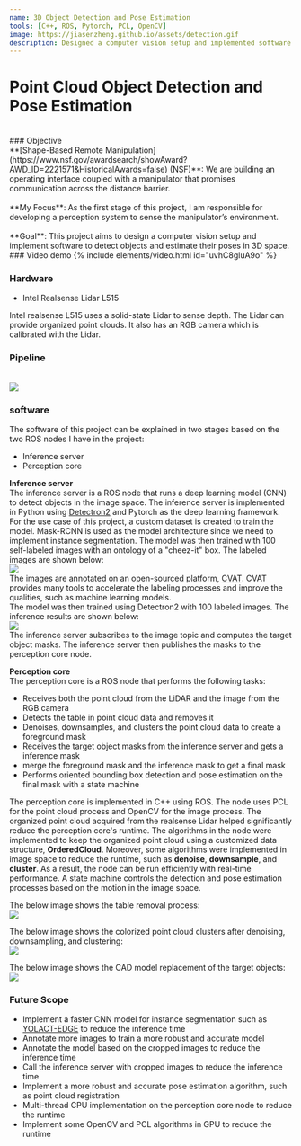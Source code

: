 ```yaml
---
name: 3D Object Detection and Pose Estimation
tools: [C++, ROS, Pytorch, PCL, OpenCV]
image: https://jiasenzheng.github.io/assets/detection.gif
description: Designed a computer vision setup and implemented software to detect objects and estimate their poses in 3D space.
---
```


# Point Cloud Object Detection and Pose Estimation
<br>
### Objective
<br>
**[Shape-Based Remote Manipulation](https://www.nsf.gov/awardsearch/showAward?AWD_ID=2221571&HistoricalAwards=false) (NSF)**: We are building an operating interface coupled with a manipulator that promises communication across the distance barrier. 
<br><br>
**My Focus**: As the first stage of this project, I am responsible for developing a perception system to sense the manipulator’s environment.
<br><br>
**Goal**: This project aims to design a computer vision setup and implement software to detect objects and estimate their poses in 3D space.
<br>
### Video demo
{% include elements/video.html id="uvhC8gluA9o" %}
<br>

### Hardware
* Intel Realsense Lidar L515

Intel realsense L515 uses a solid-state Lidar to sense depth. The Lidar can provide organized point clouds. It also has an RGB camera which is calibrated with the Lidar.

### Pipeline
<br>
<img src="{{ site.url }}{{ site.baseurl }}/assets/det_pipeline.png"/>
<br>

### software
The software of this project can be explained in two stages based on the two ROS nodes I have in the project:
* Inference server
* Perception core

**Inference server**<br>
The inference server is a ROS node that runs a deep learning model (CNN) to detect objects in the image space. The inference server is implemented in Python using [Detectron2](https://github.com/facebookresearch/detectron2) and Pytorch as the deep learning framework. For the use case of this project, a custom dataset is created to train the model. Mask-RCNN is used as the model architecture since we need to implement instance segmentation. The model was then trained with 100 self-labeled images with an ontology of a "cheez-it" box. The labeled images are shown below:
<br>
<img src="{{ site.url }}{{ site.baseurl }}/assets/annotation_results.gif"/>
<br>
The images are annotated on an open-sourced platform, [CVAT](https://github.com/opencv/cvat). CVAT provides many tools to accelerate the labeling processes and improve the qualities, such as machine learning models. 
<br>
The model was then trained using Detectron2 with 100 labeled images. The inference results are shown below:
<br>
<img src="{{ site.url }}{{ site.baseurl }}/assets/instance_segmentation.gif"/>
<br>
The inference server subscribes to the image topic and computes the target object masks. The inference server then publishes the masks to the perception core node.

**Perception core**<br>
The perception core is a ROS node that performs the following tasks:
* Receives both the point cloud from the LiDAR and the image from the RGB camera
* Detects the table in point cloud data and removes it
* Denoises, downsamples, and clusters the point cloud data to create a foreground mask
* Receives the target object masks from the inference server and gets a inference mask
* merge the foreground mask and the inference mask to get a final mask
* Performs oriented bounding box detection and pose estimation on the final mask with a state machine

The perception core is implemented in C++ using ROS. The node uses PCL for the point cloud process and OpenCV for the image process. The organized point cloud acquired from the realsense Lidar helped significantly reduce the perception core's runtime. The algorithms in the node were implemented to keep the organized point cloud using a customized data structure, **OrderedCloud**. Moreover, some algorithms were implemented in image space to reduce the runtime, such as **denoise**, **downsample**, and **cluster**. As a result, the node can be run efficiently with real-time performance. A state machine controls the detection and pose estimation processes based on the motion in the image space.

The below image shows the table removal process:
<br>
<img src="{{ site.url }}{{ site.baseurl }}/assets/background_remover.gif"/>
<br>

The below image shows the colorized point cloud clusters after denoising, downsampling, and clustering:
<br>
<img src="{{ site.url }}{{ site.baseurl }}/assets/cluster.gif"/>
<br>

The below image shows the CAD model replacement of the target objects:
<br>
<img src="{{ site.url }}{{ site.baseurl }}/assets/detection.gif"/>
<br>


### Future Scope 
* Implement a faster CNN model for instance segmentation such as [YOLACT-EDGE](https://github.com/haotian-liu/yolact_edge) to reduce the inference time
* Annotate more images to train a more robust and accurate model
* Annotate the model based on the cropped images to reduce the inference time
* Call the inference server with cropped images to reduce the inference time
* Implement a more robust and accurate pose estimation algorithm, such as point cloud registration
* Multi-thread CPU implementation on the perception core node to reduce the runtime
* Implement some OpenCV and PCL algorithms in GPU to reduce the runtime
